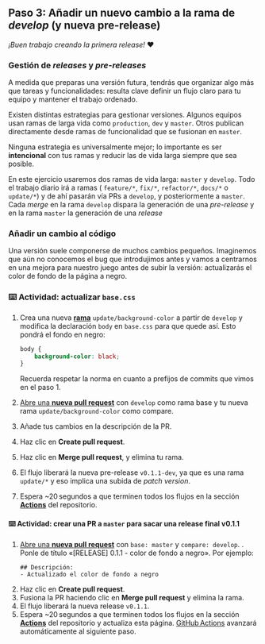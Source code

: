 <!--
  <<< Author notes: Step 3 >>>
  Start this step by acknowledging the previous step.
  Define terms and link to docs.github.com.
-->

## Paso 3: Añadir un nuevo cambio a la rama de *develop* (y nueva pre-release)

_¡Buen trabajo creando la primera *release*!_ :heart: 

### Gestión de *releases* y *pre-releases*

A medida que preparas una versión futura, tendrás que organizar algo más que tareas y funcionalidades: resulta clave definir un flujo claro para tu equipo y mantener el trabajo ordenado.

Existen distintas estrategias para gestionar versiones. Algunos equipos usan ramas de larga vida como `production`, `dev` y `master`. Otros publican directamente desde ramas de funcionalidad que se fusionan en `master`.

Ninguna estrategia es universalmente mejor; lo importante es ser **intencional** con tus ramas y reducir las de vida larga siempre que sea posible.

En este ejercicio usaremos dos ramas de vida larga: `master` y `develop`. Todo el trabajo diario irá a ramas ( `feature/*`, `fix/*`, `refactor/*`, `docs/*` o `update/*`) y de ahí pasarán vía PRs a `develop`, y posteriormente a `master`. Cada _merge_ en la rama `develop` dispara la generación de una _pre-release_ y en la rama `master` la generación de una _release_

### Añadir un cambio al código

Una versión suele componerse de muchos cambios pequeños. Imaginemos que aún no conocemos el bug que introdujimos antes y vamos a centrarnos en una mejora para nuestro juego antes de subir la versión: actualizarás el color de fondo de la página a negro.

### :keyboard: Actividad: actualizar `base.css`

1. Crea una nueva **[rama](../../branches)** `update/background-color` a partir de `develop` y modifica la declaración `body` en `base.css` para que quede así. Esto pondrá el fondo en negro:

    ```css
    body {
        background-color: black;
    }
    ```
   Recuerda respetar la norma en cuanto a prefijos de commits que vimos en el paso 1.
1. [Abre una **nueva pull request**](../../compare/develop...update/background-color) con `develop` como rama base y tu nueva rama `update/background-color` como compare.
1. Añade tus cambios en la descripción de la PR.
1. Haz clic en **Create pull request**.
1. Haz clic en **Merge pull request**, y elimina tu rama.
1. El flujo liberará la nueva pre-release `v0.1.1-dev`, ya que es una rama `update/*` y eso implica una subida de _patch version_.
1. Espera ~20 segundos a que terminen todos los flujos en la sección **[Actions](../../actions)** del repositorio.

#### :keyboard: Actividad: crear una PR a `master` para sacar una release final v0.1.1

1. [Abre una **nueva pull request**](../../compare/master...develop) con `base: master` y `compare: develop`.
. Ponle de título «[RELEASE] 0.1.1 - color de fondo a negro». Por ejemplo:  
   ```
   ## Descripción:
   - Actualizado el color de fondo a negro
   ```
1. Haz clic en **Create pull request**.
1. Fusiona la PR haciendo clic en **Merge pull request** y elimina la rama.
1. El flujo liberará la nueva release `v0.1.1`. 
1. Espera ~20 segundos a que terminen todos los flujos en la sección **[Actions](../../actions)** del repositorio y actualiza esta página. [GitHub Actions](https://docs.github.com/es/actions) avanzará automáticamente al siguiente paso.

